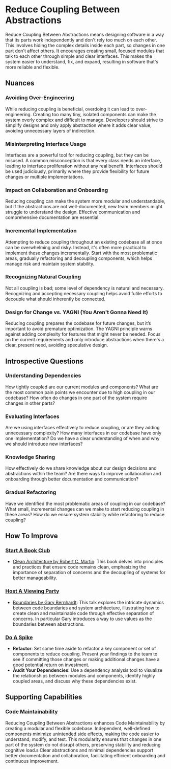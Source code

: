 # Reduce Coupling Between Abstractions

Reduce Coupling Between Abstractions means designing software in a way that its parts work independently and don't rely too much on each other.
This involves hiding the complex details inside each part, so changes in one part don't affect others. It encourages creating small, focused modules that talk to each other through simple and clear interfaces.
This makes the system easier to understand, fix, and expand, resulting in software that's more reliable and flexible.

## Nuances

### Avoiding Over-Engineering

While reducing coupling is beneficial, overdoing it can lead to over-engineering.
Creating too many tiny, isolated components can make the system overly complex and difficult to manage.
Developers should strive to simplify designs and only apply abstraction where it adds clear value, avoiding unnecessary layers of indirection.

### Misinterpreting Interface Usage

Interfaces are a powerful tool for reducing coupling, but they can be misused.
A common misconception is that every class needs an interface, leading to interface proliferation without any real benefit.
Interfaces should be used judiciously, primarily where they provide flexibility for future changes or multiple implementations.

### Impact on Collaboration and Onboarding

Reducing coupling can make the system more modular and understandable, but if the abstractions are not well-documented, new team members might struggle to understand the design.
Effective communication and comprehensive documentation are essential.

### Incremental Implementation
Attempting to reduce coupling throughout an existing codebase all at once can be overwhelming and risky.
Instead, it's often more practical to implement these changes incrementally.
Start with the most problematic areas, gradually refactoring and decoupling components, which helps manage risk and maintain system stability.

### Recognizing Natural Coupling

Not all coupling is bad; some level of dependency is natural and necessary.
Recognizing and accepting necessary coupling helps avoid futile efforts to decouple what should inherently be connected.

### Design for Change vs. YAGNI (You Aren't Gonna Need It)
Reducing coupling prepares the codebase for future changes, but it’s important to avoid premature optimization.
The YAGNI principle warns against adding complexity for features that might never be needed.
Focus on the current requirements and only introduce abstractions when there's a clear, present need, avoiding speculative design.

## Introspective Questions

### Understanding Dependencies

How tightly coupled are our current modules and components?
What are the most common pain points we encounter due to high coupling in our codebase?
How often do changes in one part of the system require changes in other parts?

### Evaluating Interfaces

Are we using interfaces effectively to reduce coupling, or are they adding unnecessary complexity?
How many interfaces in our codebase have only one implementation?
Do we have a clear understanding of when and why we should introduce new interfaces?

### Knowledge Sharing

How effectively do we share knowledge about our design decisions and abstractions within the team?
Are there ways to improve collaboration and onboarding through better documentation and communication?

### Gradual Refactoring

Have we identified the most problematic areas of coupling in our codebase?
What small, incremental changes can we make to start reducing coupling in these areas?
How do we ensure system stability while refactoring to reduce coupling?

## How To Improve

### [Start A Book Club](/practices/start-a-book-club.md)

- [Clean Architecture by Robert C. Martin](https://www.goodreads.com/book/show/18043011-clean-architecture): This book delves into principles and practices that ensure code remains clean, emphasizing the importance of separation of concerns and the decoupling of systems for better manageability.

### [Host A Viewing Party](/practices/host-a-viewing-party.md)

- [Boundaries by Gary Bernhardt](https://www.destroyallsoftware.com/talks/boundaries): This talk explores the intricate dynamics between code boundaries and system architecture, illustrating how to create clean and maintainable code through effective separation of concerns. In particular Gary introduces a way to use values as the boundaries between abstractions.

### [Do A Spike](/practices/do-a-spike.md)

- **Refactor**: Set some time aside to refactor a key component or set of components to reduce coupling. Present your findings to the team to see if committing those changes or making additional changes have a good potential return on investment.
- **Audit Your Dependencies**: Use a dependency analysis tool to visualize the relationships between modules and components, identify highly coupled areas, and discuss why these dependencies exist.

## Supporting Capabilities

### [Code Maintainability](/capabilities/tech/code-maintainability.md)

Reducing Coupling Between Abstractions enhances Code Maintainability by creating a modular and flexible codebase.
Independent, well-defined components minimize unintended side effects, making the code easier to understand, modify, and test.
This modularity ensures that changes in one part of the system do not disrupt others, preserving stability and reducing cognitive load.s
Clear abstractions and minimal dependencies support better documentation and collaboration, facilitating efficient onboarding and continuous improvement.
